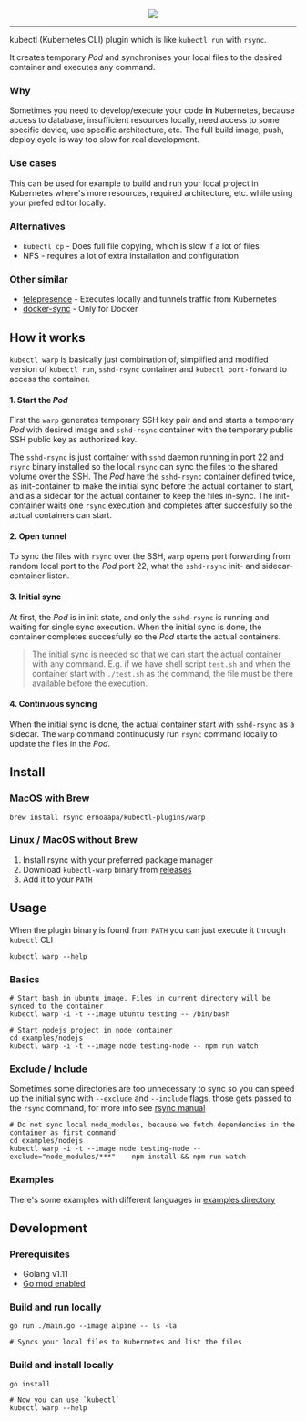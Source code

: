 <p align="center"><img src="https://github.com/ernoaapa/kubectl-warp/blob/master/media/logo.png"></p>

---
kubectl (Kubernetes CLI) plugin which is like `kubectl run` with `rsync`.

It creates temporary _Pod_ and synchronises your local files to the desired container and executes any command.

### Why
Sometimes you need to develop/execute your code **in** Kubernetes, because access to database, insufficient resources locally, need access to some specific device, use specific architecture, etc. The full build image, push, deploy cycle is way too slow for real development.

### Use cases
This can be used for example to build and run your local project in Kubernetes where's more resources, required architecture, etc. while using your prefed editor locally.

### Alternatives
- `kubectl cp` - Does full file copying, which is slow if a lot of files
- NFS - requires a lot of extra installation and configuration

### Other similar
- [telepresence](https://telepresence.io) - Executes locally and tunnels traffic from Kubernetes
- [docker-sync](https://github.com/EugenMayer/docker-sync) - Only for Docker

## How it works
`kubectl warp` is basically just combination of, simplified and modified version of `kubectl run`, `sshd-rsync` container and `kubectl port-forward` to access the container.

#### 1. Start the _Pod_
First the `warp` generates temporary SSH key pair and and starts a temporary _Pod_ with desired image and `sshd-rsync` container with the temporary public SSH public key as authorized key.

The `sshd-rsync` is just container with `sshd` daemon running in port 22 and `rsync` binary installed so the local `rsync` can sync the files to the shared volume over the SSH.
The _Pod_ have the `sshd-rsync` container defined twice, as init-container to make the initial sync before the actual container to start, and as a sidecar for the actual container to keep the files in-sync. The init-container waits one `rsync` execution and completes after succesfully so the actual containers can start.

#### 2. Open tunnel
To sync the files with `rsync` over the SSH, `warp` opens port forwarding from random local port to the _Pod_ port 22, what the `sshd-rsync` init- and sidecar-container listen.

#### 3. Initial sync
At first, the _Pod_ is in init state, and only the `sshd-rsync` is running and waiting for single sync execution. When the initial sync is done, the container completes succesfully so the _Pod_ starts the actual containers.

> The initial sync is needed so that we can start the actual container with any command. E.g. if we have shell script `test.sh` and when the container start with `./test.sh` as the command, the file must be there available before the execution.

#### 4. Continuous syncing
When the initial sync is done, the actual container start with `sshd-rsync` as a sidecar. The `warp` command continuously run `rsync` command locally to update the files in the _Pod_.

## Install

### MacOS with Brew
```shell
brew install rsync ernoaapa/kubectl-plugins/warp
```
### Linux / MacOS without Brew
1. Install rsync with your preferred package manager
2. Download `kubectl-warp` binary from [releases](https://github.com/ernoaapa/kubectl-warp/releases)
3. Add it to your `PATH`

## Usage
When the plugin binary is found from `PATH` you can just execute it through `kubectl` CLI
```shell
kubectl warp --help
```

### Basics
```shell
# Start bash in ubuntu image. Files in current directory will be synced to the container
kubectl warp -i -t --image ubuntu testing -- /bin/bash

# Start nodejs project in node container
cd examples/nodejs
kubectl warp -i -t --image node testing-node -- npm run watch
```

### Exclude / Include
Sometimes some directories are too unnecessary to sync so you can speed up the initial sync with
`--exclude` and `--include` flags, those gets passed to the `rsync` command, for more info see [rsync manual](http://man7.org/linux/man-pages/man1/rsync.1.html#INCLUDE/EXCLUDE_PATTERN_RULES)
```shell
# Do not sync local node_modules, because we fetch dependencies in the container as first command
cd examples/nodejs
kubectl warp -i -t --image node testing-node --exclude="node_modules/***" -- npm install && npm run watch
```

### Examples
There's some examples with different languages in [examples directory](examples/)

## Development
### Prerequisites
- Golang v1.11
- [Go mod enabled](https://github.com/golang/go/wiki/Modules)

### Build and run locally
```shell
go run ./main.go --image alpine -- ls -la

# Syncs your local files to Kubernetes and list the files
```

### Build and install locally
```shell
go install .

# Now you can use `kubectl`
kubectl warp --help
```
